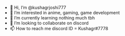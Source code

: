 - 👋 Hi, I’m @kushagrjoshi777
- 👀 I’m interested in anime, gaming, game development
- 🌱 I’m currently learning nothing much tbh
- 💞️ I’m looking to collaborate on discord
- 📫 How to reach me discord ID = Kushagr#7778

<!---
kushagrjoshi777/kushagrjoshi777 is a ✨ special ✨ repository because its `README.md` (this file) appears on your GitHub profile.
You can click the Preview link to take a look at your changes.
--->
